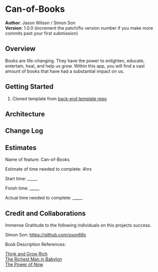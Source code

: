 # Can-of-Books

**Author**: Jason Wilson / Simon Son  
**Version**: 1.0.0 (increment the patch/fix version number if you make more commits past your first submission)

## Overview
<!-- Provide a high level overview of what this application is and why you are building it, beyond the fact that it's an assignment for this class. (i.e. What's your problem domain?) -->  
Books are life-changing. They have the power to enlighten, educate, entertain, heal, and help us grow. 
Within this app, you will find a vast amount of books that have had a substantial impact on us.  


## Getting Started
<!-- What are the steps that a user must take in order to build this app on their own machine and get it running? -->
1. Cloned template from [back-end template repo](https://github.com/codefellows/can-of-books-backend-template)

## Architecture
<!-- Provide a detailed description of the application design. What technologies (languages, libraries, etc) you're using, and any other relevant design information. -->

## Change Log
<!-- Use this area to document the iterative changes made to your application as each feature is successfully implemented. Use time stamps. Here's an example:

01-01-2001 4:59pm - Application now has a fully-functional express server, with a GET route for the location resource. -->

## Estimates
Name of feature: Can-of-Books  
  
Estimate of time needed to complete: 4hrs  

Start time: _____  

Finish time: _____  

Actual time needed to complete: _____  

## Credit and Collaborations
<!-- Give credit (and a link) to other people or resources that helped you build this application. -->

Immense Gratitude to the following individuals on this projects success.  
  
Simon Son: https://github.com/sson68x


Book Description References:  

[Think and Grow Rich](https://fourminutebooks.com/think-and-grow-rich-summary/#:~:text=1%2DSentence%2DSummary%3A%20Think,the%20course%20of%2020%20years.&text=If%20The%20Intelligent%20Investor%20is,for%20successful%20people%20in%20general.)  
[The Richest Man in Babylon](https://www.iwillteachyoutoberich.com/blog/back-to-basics-lessons-from-the-richest-man-in-babylon/)  
[The Power of Now](https://readingraphics.com/book-summary-the-power-of-now/#:~:text=%E2%80%9CThe%20Power%20of%20Now%E2%80%9D%20is,ease%20and%20joy%20in%20life.)

